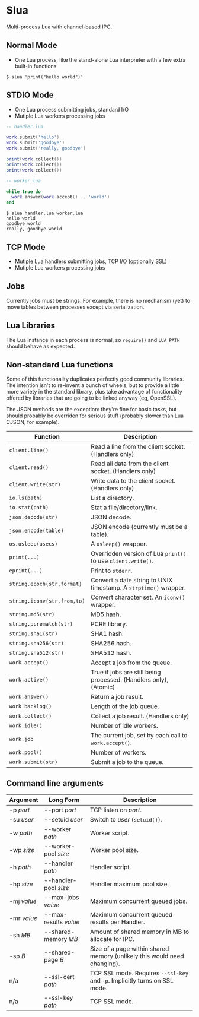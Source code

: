 # Slua

Multi-process Lua with channel-based IPC.

## Normal Mode

* One Lua process, like the stand-alone Lua interpreter with a few extra built-in functions

```
$ slua 'print("hello world")'
```

## STDIO Mode

* One Lua process submitting jobs, standard I/O
* Mutiple Lua workers processing jobs

```lua
-- handler.lua

work.submit('hello')
work.submit('goodbye')
work.submit('really, goodbye')

print(work.collect())
print(work.collect())
print(work.collect())

-- worker.lua

while true do
  work.answer(work.accept() .. 'world')
end
```

```
$ slua handler.lua worker.lua
hello world
goodbye world
really, goodbye world
```

## TCP Mode

* Mutiple Lua handlers submitting jobs, TCP I/O (optionally SSL)
* Mutiple Lua workers processing jobs

## Jobs

Currently jobs must be strings. For example, there is no mechanism (yet) to move tables between processes except via serialization.

## Lua Libraries

The Lua instance in each process is normal, so `require()` and `LUA_PATH` should behave as expected.

## Non-standard Lua functions

Some of this functionality duplicates perfectly good community libraries. The intention isn't to re-invent a bunch of wheels, but to provide a little more variety in the standard library, plus take advantage of functionality offered by libraries that are going to be linked anyway (eg, OpenSSL).

The JSON methods are the exception: they're fine for basic tasks, but should probably be overriden for serious stuff (probably slower than Lua CJSON, for example).

| Function | Description |
| --- | --- |
| `client.line()` | Read a line from the client socket. (Handlers only) |
| `client.read()` | Read all data from the client socket. (Handlers only) |
| `client.write(str)` | Write data to the client socket. (Handlers only) |
| `io.ls(path)` | List a directory. |
| `io.stat(path)` | Stat a file/directory/link. |
| `json.decode(str)` | JSON decode. |
| `json.encode(table)` | JSON encode (currently must be a table). |
| `os.usleep(usecs)` | A `usleep()` wrapper. |
| `print(...)` | Overridden version of Lua `print()` to use `client.write()`. |
| `eprint(...)` | Print to `stderr`. |
| `string.epoch(str,format)` | Convert a date string to UNIX timestamp. A `strptime()` wrapper. |
| `string.iconv(str,from,to)` | Convert character set. An `iconv()` wrapper. |
| `string.md5(str)` | MD5 hash. |
| `string.pcrematch(str)` | PCRE library. |
| `string.sha1(str)` | SHA1 hash. |
| `string.sha256(str)` | SHA256 hash. |
| `string.sha512(str)` | SHA512 hash. |
| `work.accept()` | Accept a job from the queue. |
| `work.active()` | True if jobs are still being processed. (Handlers only), (Atomic) |
| `work.answer()` | Return a job result. |
| `work.backlog()` | Length of the job queue. |
| `work.collect()` | Collect a job result. (Handlers only) |
| `work.idle()` | Number of idle workers. |
| `work.job` | The current job, set by each call to `work.accept()`. |
| `work.pool()` | Number of workers. |
| `work.submit(str)` | Submit a job to the queue. |

## Command line arguments

| Argument | Long Form | Description |
| --- | --- | --- |
| -p *port* | --port *port* | TCP listen on *port*. |
| -su *user* | --setuid *user* | Switch to *user* (`setuid()`). |
| -w *path* | --worker *path* | Worker script. |
| -wp *size* | --worker-pool *size* | Worker pool size. |
| -h *path* | --handler *path* | Handler script. |
| -hp *size* | --handler-pool *size* | Handler maximum pool size. |
| -mj *value* | --max-jobs *value* | Maximum concurrent queued jobs. |
| -mr *value* | --max-results *value* | Maximum concurrent queued results per Handler. |
| -sh *MB* | --shared-memory *MB* | Amount of shared memory in MB to allocate for IPC. |
| -sp *B* | --shared-page *B* | Size of a page within shared memory (unlikely this would need changing). |
| n/a | --ssl-cert *path* | TCP SSL mode. Requires `--ssl-key` and `-p`. Implicitly turns on SSL mode. |
| n/a | --ssl-key *path* | TCP SSL mode. |

